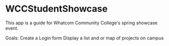 # WCCStudentShowcase
This app is a guide for Whatcom Community College's spring showcase event.

Goals:
Create a Login form
Display a list and or map of projects on campus
